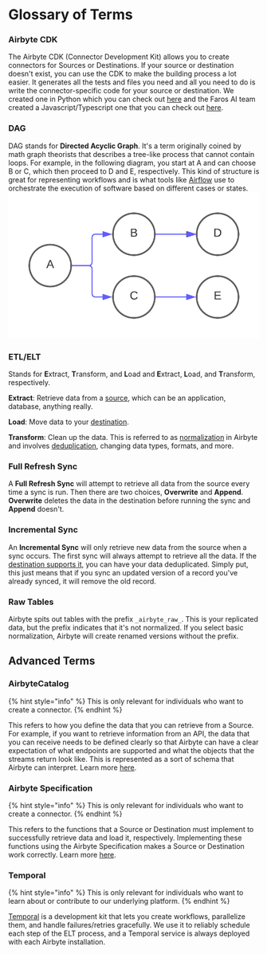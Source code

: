 # Glossary of Terms

### Airbyte CDK

The Airbyte CDK (Connector Development Kit) allows you to create connectors for Sources or Destinations. If your source or destination doesn't exist, you can use the CDK to make the building process a lot easier. It generates all the tests and files you need and all you need to do is write the connector-specific code for your source or destination. We created one in Python which you can check out [here](../connector-development/cdk-python) and the Faros AI team created a Javascript/Typescript one that you can check out [here](../connector-development/cdk-faros-js).

### DAG

DAG stands for **Directed Acyclic Graph**. It's a term originally coined by math graph theorists that describes a tree-like process that cannot contain loops. For example, in the following diagram, you start at A and can choose B or C, which then proceed to D and E, respectively. This kind of structure is great for representing workflows and is what tools like [Airflow](https://airflow.apache.org/) use to orchestrate the execution of software based on different cases or states.
![](../.gitbook/assets/glossary_dag_example.png)

### ETL/ELT
Stands for **E**xtract, **T**ransform, and **L**oad and **E**xtract, **L**oad, and **T**ransform, respectively.

**Extract**: Retrieve data from a [source](../integrations/sources), which can be an application, database, anything really.

**Load**: Move data to your [destination](../integrations/destinations).

**Transform**: Clean up the data. This is referred to as [normalization](./basic-normalization.md) in Airbyte and involves [deduplication](./connections/incremental-deduped-history.md), changing data types, formats, and more.

### Full Refresh Sync

A **Full Refresh Sync** will attempt to retrieve all data from the source every time a sync is run. Then there are two choices, **Overwrite** and **Append**. **Overwrite** deletes the data in the destination before running the sync and **Append** doesn't.

### Incremental Sync

An **Incremental Sync** will only retrieve new data from the source when a sync occurs. The first sync will always attempt to retrieve all the data. If the [destination supports it](https://discuss.airbyte.io/t/what-destinations-support-the-incremental-deduped-sync-mode/89), you can have your data deduplicated. Simply put, this just means that if you sync an updated version of a record you've already synced, it will remove the old record.

### Raw Tables

Airbyte spits out tables with the prefix `_airbyte_raw_`. This is your replicated data, but the prefix indicates that it's not normalized. If you select basic normalization, Airbyte will create renamed versions without the prefix.

## Advanced Terms

### AirbyteCatalog
{% hint style="info" %}
This is only relevant for individuals who want to create a connector.
{% endhint %}

This refers to how you define the data that you can retrieve from a Source. For example, if you want to retrieve information from an API, the data that you can receive needs to be defined clearly so that Airbyte can have a clear expectation of what endpoints are supported and what the objects that the streams return look like. This is represented as a sort of schema that Airbyte can interpret. Learn more [here](./beginners-guide-to-catalog.md).   

### Airbyte Specification
{% hint style="info" %}
This is only relevant for individuals who want to create a connector.
{% endhint %}

This refers to the functions that a Source or Destination must implement to successfully retrieve data and load it, respectively. Implementing these functions using the Airbyte Specification makes a Source or Destination work correctly. Learn more [here](./airbyte-specification.md).

### Temporal
{% hint style="info" %}
This is only relevant for individuals who want to learn about or contribute to our underlying platform.
{% endhint %}

[Temporal](https://temporal.io/) is a development kit that lets you create workflows, parallelize them, and handle failures/retries gracefully. We use it to reliably schedule each step of the ELT process, and a Temporal service is always deployed with each Airbyte installation.